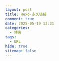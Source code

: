 ```yaml
---
layout: post
title: Hexo-永久链接
comment: true
date: 2025-05-19 13:31
categories:
  - 博客
tags:
  - URL
hide: true
sitemap: false
---
```






